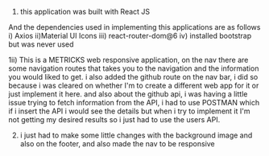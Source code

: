 1) this application was built with React  JS


And the dependencies used in implementing this applications are as follows
i) Axios
ii)Material UI Icons
iii) react-router-dom@6
iv) installed bootstrap but was never used 


1ii) This is a METRICKS web responsive application, on the nav there are some navigation routes that takes you to the navigation and the information you would liked to get.
i also added the github route on the nav bar, i did so because i was cleared on whether I'm to create a different web app for it or just implement it here.
and also about the github api, i was having a little issue trying to fetch information from the API, i had to use POSTMAN which if i insert the API i would see the details but when i try to implement it I'm not getting my desired results so i just had to use the users API.

2) i just had to make some little changes with the background image and also on the footer, and also made the nav to be responsive